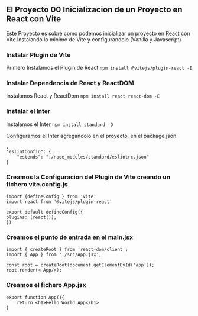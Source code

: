 ## El Proyecto 00 Inicializacion de un Proyecto en React con Vite

Este Proyecto es sobre como podemos inicializar un proyecto en React con Vite
Instalando lo minimo de Vite y configurandolo
(Vanilla y Javascript)

### Instalar Plugin de Vite 
Primero Instalamos el Plugin de React
`npm install @vitejs/plugin-react -E`

### Instalar Dependencia de React y ReactDOM
Instalamos React y ReactDom
`npm install react react-dom -E`

### Instalar el Inter
Instalamos el Inter
`npm install standard -D`

Configuramos el Inter agregandolo en el proyecto, en el package.json

    ,
    "eslintConfig": {
        "estends": "./node_modules/standard/eslintrc.json"
    }

### Creamos la Configuracion del Plugin de Vite creando un fichero vite.config.js
    import {defineConfig } from 'vite'
    import react from '@vitejs/plugin-react'

    export default defineConfig({
    plugins: [react()],
    })

### Creamos el punto de entrada en el main.jsx
    import { createRoot } from 'react-dom/client';
    import { App } from './src/App.jsx';

    const root = createRoot(document.getElementById('app'));
    root.render(< App/>);

### Creamos el fichero App.jsx
    export function App(){
    	return <h1>Hello World App</h1>
    }

